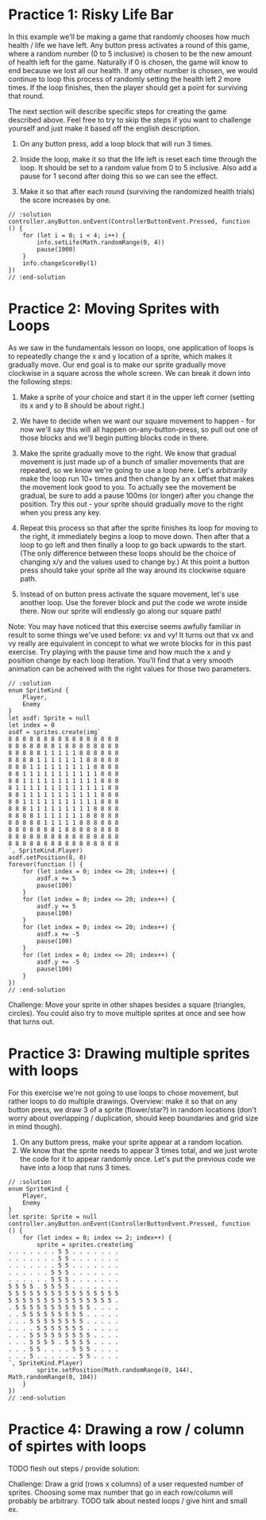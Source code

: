 # Practice 1: Risky Life Bar

In this example we'll be making a game that randomly chooses how much health / life we have left. Any button press activates a round of this game, where a random number (0 to 5 inclusive) is chosen to be the new amount of health left for the game.  Naturally if 0 is chosen, the game will know to end because we lost all our health. If any other number is chosen, we would continue to loop this process of randomly setting the health left 2 more times. If the loop finishes, then the player should get a point for surviving that round.  

The next section will describe specific steps for creating the game described above.  Feel free to try to skip the steps if you want to challenge yourself and just make it based off the english description.

1. On any button press, add a loop block that will run 3 times.

2. Inside the loop, make it so that the life left is reset each time through the loop. It should be set to a random value from 0 to 5 inclusive. Also add a pause for 1 second after doing this so we can see the effect.

3. Make it so that after each round (surviving the randomized health trials) the score increases by one.


```blocks
// :solution
controller.anyButton.onEvent(ControllerButtonEvent.Pressed, function () {
    for (let i = 0; i < 4; i++) {
        info.setLife(Math.randomRange(0, 4))
        pause(1000)
    }
    info.changeScoreBy(1)
})
// :end-solution
```

# Practice 2: Moving Sprites with Loops

As we saw in the fundamentals lesson on loops, one application of loops is to repeatedly change the x and y location of a sprite, which makes it gradually move. Our end goal is to make our sprite gradually move clockwise in a square across the whole screen. We can break it down into the following steps:

1.  Make a sprite of your choice and start it in the upper left corner (setting its x and y to 8 should be about right.)

2.  We have to decide when we want our square movement to happen - for now we'll say this will all happen on-any-button-press, so pull out one of those blocks and we'll begin putting blocks code in there.

3.  Make the sprite gradually move to the right.  We know that gradual movement is just made up of a bunch of smaller movements that are repeated, so we know we're going to use a loop here. Let's arbitrarily make the loop run 10+ times and then change by an x offset that makes the movement look good to you.  To actually see the movement be gradual, be sure to add a pause 100ms (or longer) after you change the position.  Try this out - your sprite should gradually move to the right when you press any key.

4.  Repeat this process so that after the sprite finishes its loop for moving to the right, it immediately begins a loop to move down. Then after that a loop to go left and then finally a loop to go back upwards to the start. (The only difference between these loops should be the choice of changing x/y and the values used to change by.) At this point a button press should take your sprite all the way around its clockwise square path.

5.  Instead of on button press activate the square movement, let's use another loop.  Use the forever block and put the code we wrote inside there. Now our sprite will endlessly go along our square path!

Note: You may have noticed that this exercise seems awfully familiar in result to some things we've used before: vx and vy! It turns out that vx and vy really are equivalent in concept to what we wrote blocks for in this past exercise.  Try playing with the pause time and how much the x and y position change by each loop iteration. You'll find that a very smooth animation can be acheived with the right values for those two parameters.


```blocks
// :solution
enum SpriteKind {
    Player,
    Enemy
}
let asdf: Sprite = null
let index = 0
asdf = sprites.create(img`
8 8 8 8 8 8 8 8 8 8 8 8 8 8 8 8 
8 8 8 8 8 8 8 1 8 8 8 8 8 8 8 8 
8 8 8 8 8 1 1 1 1 1 8 8 8 8 8 8 
8 8 8 8 1 1 1 1 1 1 1 8 8 8 8 8 
8 8 8 1 1 1 1 1 1 1 1 1 8 8 8 8 
8 8 1 1 1 1 1 1 1 1 1 1 1 8 8 8 
8 8 1 1 1 1 1 1 1 1 1 1 1 8 8 8 
8 1 1 1 1 1 1 1 1 1 1 1 1 1 8 8 
8 8 1 1 1 1 1 1 1 1 1 1 1 8 8 8 
8 8 1 1 1 1 1 1 1 1 1 1 1 8 8 8 
8 8 8 1 1 1 1 1 1 1 1 1 8 8 8 8 
8 8 8 8 1 1 1 1 1 1 1 8 8 8 8 8 
8 8 8 8 8 1 1 1 1 1 8 8 8 8 8 8 
8 8 8 8 8 8 8 1 8 8 8 8 8 8 8 8 
8 8 8 8 8 8 8 8 8 8 8 8 8 8 8 8 
8 8 8 8 8 8 8 8 8 8 8 8 8 8 8 8 
`, SpriteKind.Player)
asdf.setPosition(8, 8)
forever(function () {
    for (let index = 0; index <= 20; index++) {
        asdf.x += 5
        pause(100)
    }
    for (let index = 0; index <= 20; index++) {
        asdf.y += 5
        pause(100)
    }
    for (let index = 0; index <= 20; index++) {
        asdf.x += -5
        pause(100)
    }
    for (let index = 0; index <= 20; index++) {
        asdf.y += -5
        pause(100)
    }
})
// :end-solution

```

Challenge: Move your sprite in other shapes besides a square (triangles, circles). You could also try to move multiple sprites at once and see how that turns out.


# Practice 3: Drawing multiple sprites with loops

For this exercise we're not going to use loops to chose movement, but rather loops to do multiple drawings.  Overview: make it so that on any button press, we draw 3 of a sprite (flower/star?) in random locations (don't worry about overlapping / duplication, should keep boundaries and grid size in mind though).

1. On any buttom press, make your sprite appear at a random location.
2. We know that the sprite needs to appear 3 times total, and we just wrote the code for it to appear randomly once. Let's put the previous code we have into a loop that runs 3 times. 

```blocks
// :solution
enum SpriteKind {
    Player,
    Enemy
}
let sprite: Sprite = null
controller.anyButton.onEvent(ControllerButtonEvent.Pressed, function () {
    for (let index = 0; index <= 2; index++) {
        sprite = sprites.create(img`
. . . . . . . 5 5 . . . . . . . 
. . . . . . . 5 5 . . . . . . . 
. . . . . . . 5 5 . . . . . . . 
. . . . . . 5 5 5 . . . . . . . 
. . . . . . 5 5 5 . . . . . . . 
5 5 5 5 . 5 5 5 5 . . . . . . . 
5 5 5 5 5 5 5 5 5 5 5 5 5 5 5 5 
5 5 5 5 5 5 5 5 5 5 5 5 5 5 5 . 
. 5 5 5 5 5 5 5 5 5 5 5 . . . . 
. . 5 5 5 5 5 5 5 5 5 . . . . . 
. . . 5 5 5 5 5 5 5 5 . . . . . 
. . . . 5 5 5 5 5 5 5 . . . . . 
. . . 5 5 5 5 5 5 5 5 5 . . . . 
. . . 5 5 5 5 . 5 5 5 5 . . . . 
. . . 5 5 . . . . 5 5 5 . . . . 
. . . 5 . . . . . . 5 5 . . . . 
`, SpriteKind.Player)
        sprite.setPosition(Math.randomRange(0, 144), Math.randomRange(0, 104))
    }
})
// :end-solution
```
# Practice 4: Drawing a row / column of spirtes with loops

TODO flesh out steps / provide solution:

Challenge: Draw a grid (rows x columns) of a user requested number of sprites. Choosing some max number that go in each row/column will probably be arbitrary.  TODO talk about nested loops / give hint and small ex.